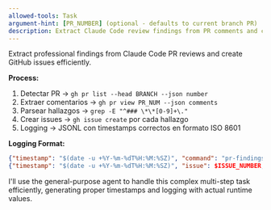 ```yaml
---
allowed-tools: Task
argument-hint: [PR_NUMBER] (optional - defaults to current branch PR)
description: Extract Claude Code review findings from PR comments and create GitHub issues automatically
---
```


Extract professional findings from Claude Code PR reviews and create GitHub issues efficiently.

**Process:**
1. Detectar PR → `gh pr list --head BRANCH --json number`
2. Extraer comentarios → `gh pr view PR_NUM --json comments`  
3. Parsear hallazgos → `grep -E "^### \*\*[0-9]+\."`
4. Crear issues → `gh issue create` por cada hallazgo
5. Logging → JSONL con timestamps correctos en formato ISO 8601

**Logging Format:**
```json
{"timestamp": "$(date -u +%Y-%m-%dT%H:%M:%SZ)", "command": "pr-findings", "pr_number": $PR_NUMBER, "findings_count": $FINDINGS_COUNT, "issues_created": $ISSUES_CREATED, "status": "completed"}
{"timestamp": "$(date -u +%Y-%m-%dT%H:%M:%SZ)", "issue": $ISSUE_NUMBER, "title": "[$PR_NUMBER] $FINDING_TITLE", "priority": "$PRIORITY", "type": "$TYPE", "url": "$ISSUE_URL"}
```

I'll use the general-purpose agent to handle this complex multi-step task efficiently, generating proper timestamps and logging with actual runtime values.
